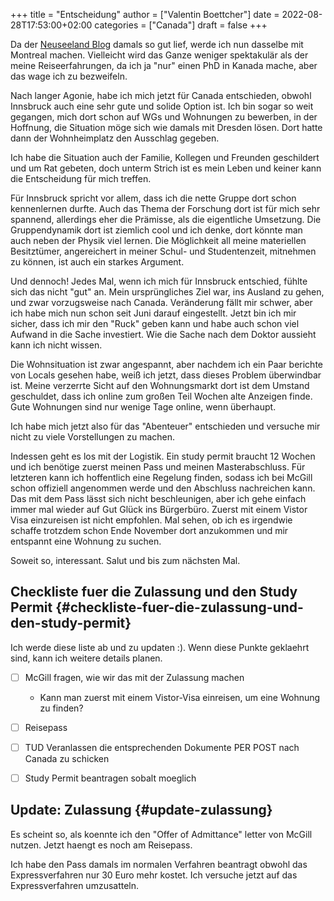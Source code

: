 +++
title = "Entscheidung"
author = ["Valentin Boettcher"]
date = 2022-08-28T17:53:00+02:00
categories = ["Canada"]
draft = false
+++

Da der [Neuseeland Blog](/categories/neuseeland) damals so gut lief, werde ich nun dasselbe mit
Montreal machen. Vielleicht wird das Ganze weniger spektakulär als der
meine Reiseerfahrungen, da ich ja "nur" einen PhD in Kanada mache,
aber das wage ich zu bezweifeln.

Nach langer Agonie, habe ich mich jetzt für Canada entschieden, obwohl
Innsbruck auch eine sehr gute und solide Option ist. Ich bin sogar so
weit gegangen, mich dort schon auf WGs und Wohnungen zu bewerben, in
der Hoffnung, die Situation möge sich wie damals mit Dresden
lösen. Dort hatte dann der Wohnheimplatz den Ausschlag gegeben.

Ich habe die Situation auch der Familie, Kollegen und Freunden
geschildert und um Rat gebeten, doch unterm Strich ist es mein Leben
und keiner kann die Entscheidung für mich treffen.

Für Innsbruck spricht vor allem, dass ich die nette Gruppe dort schon
kennenlernen durfte. Auch das Thema der Forschung dort ist für mich
sehr spannend, allerdings eher die Prämisse, als die eigentliche
Umsetzung. Die Gruppendynamik dort ist ziemlich cool und ich denke,
dort könnte man auch neben der Physik viel lernen. Die Möglichkeit all
meine materiellen Besitztümer, angereichert in meiner Schul- und
Studentenzeit, mitnehmen zu können, ist auch ein starkes Argument.

Und dennoch! Jedes Mal, wenn ich mich für Innsbruck entschied, fühlte
sich das nicht "gut" an. Mein ursprüngliches Ziel war, ins Ausland zu
gehen, und zwar vorzugsweise nach Canada. Veränderung fällt mir
schwer, aber ich habe mich nun schon seit Juni darauf
eingestellt. Jetzt bin ich mir sicher, dass ich mir den "Ruck" geben
kann und habe auch schon viel Aufwand in die Sache investiert. Wie die
Sache nach dem Doktor aussieht kann ich nicht wissen.

Die Wohnsituation ist zwar angespannt, aber nachdem ich ein Paar
berichte von Locals gesehen habe, weiß ich jetzt, dass dieses Problem
überwindbar ist. Meine verzerrte Sicht auf den Wohnungsmarkt dort ist
dem Umstand geschuldet, dass ich online zum großen Teil Wochen alte
Anzeigen finde. Gute Wohnungen sind nur wenige Tage online, wenn
überhaupt.

Ich habe mich jetzt also für das "Abenteuer" entschieden und versuche
mir nicht zu viele Vorstellungen zu machen.

Indessen geht es los mit der Logistik. Ein study permit braucht 12
Wochen und ich benötige zuerst meinen Pass und meinen Masterabschluss.
Für letzteren kann ich hoffentlich eine Regelung finden, sodass ich
bei McGill schon offiziell angenommen werde und den Abschluss
nachreichen kann. Das mit dem Pass lässt sich nicht beschleunigen,
aber ich gehe einfach immer mal wieder auf Gut Glück ins
Bürgerbüro. Zuerst mit einem Vistor Visa einzureisen ist nicht
empfohlen. Mal sehen, ob ich es irgendwie schaffe trotzdem schon Ende
November dort anzukommen und mir entspannt eine Wohnung zu suchen.

Soweit so, interessant. Salut und bis zum nächsten Mal.


## Checkliste fuer die Zulassung und den Study Permit {#checkliste-fuer-die-zulassung-und-den-study-permit}

Ich werde diese liste ab und zu updaten :). Wenn diese Punkte
geklaehrt sind, kann ich weitere details planen.

-   [ ] McGill fragen, wie wir das mit der Zulassung machen
    -   Kann man zuerst mit einem Vistor-Visa einreisen, um eine Wohnung zu finden?
-   [ ] Reisepass
-   [ ] TUD Veranlassen die entsprechenden Dokumente PER POST nach Canada zu schicken
-   [ ] Study Permit beantragen sobalt moeglich


## Update: Zulassung {#update-zulassung}

Es scheint so, als koennte ich den "Offer of Admittance" letter von
McGill nutzen. Jetzt haengt es noch am Reisepass.

Ich habe den Pass damals im normalen Verfahren beantragt obwohl das
Expressverfahren nur 30 Euro mehr kostet. Ich versuche jetzt auf das
Expressverfahren umzusatteln.